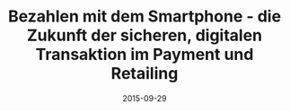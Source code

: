 ---
abstract: ''
authors:
- Thomas Grechenig
- Rainer Schamberger
date: '2015-09-29'
featured: false
links:
- name: Publik
  url: https://publik.tuwien.ac.at/showentry.php?ID=246598&lang=2
publication_types:
- '3'
publishDate: '2015-09-29'
title: Bezahlen mit dem Smartphone - die Zukunft der sicheren, digitalen Transaktion
  im Payment und Retailing
url_pdf: ''
---